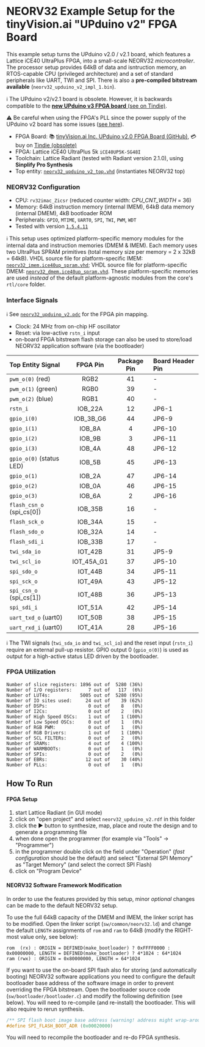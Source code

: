 # NEORV32 Example Setup for the tinyVision.ai "UPduino v2" FPGA Board


This example setup turns the UPduino v2.0 / v2.1 board, which features a Lattice iCE40 UltraPlus FPGA, into a small-scale NEORV32 *microcontroller*.
The processor setup provides 64kB of data and isntruction memory, an RTOS-capable CPU (privileged architecture) and a set of standard peripherals like UART, TWI and SPI.
There is also a **pre-compiled bitstream available** (`neorv32_upduino_v2_impl_1.bin`).

:information_source: The UPduino v2/v2.1 board is obsolete. However, it is backwards compatible to the
[**new UPduino v3 FPGA board** (see on Tindie)](https://www.tindie.com/stores/tinyvision_ai/?ref=offsite_badges&utm_source=sellers_vr2045&utm_medium=badges&utm_campaign=badge_medium).

:warning: Be careful when using the FPGA's PLL since the power supply of the UPduino v2 board has some issues
([see here](https://tinyvision.ai/blogs/processing-at-the-edge/ground-trampolines-and-phase-locked-loops)).


* FPGA Board: :books: [tinyVision.ai Inc. UPduino v2.0 FPGA Board (GitHub)](https://github.com/gtjennings1/UPDuino_v2_0), :credit_card: buy on [Tindie (obsolete)](https://www.tindie.com/products/tinyvision_ai/upduino-v21-low-cost-fpga-board/)
* FPGA: Lattice iCE40 UltraPlus 5k `iCE40UP5K-SG48I`
* Toolchain: Lattice Radiant (tested with Radiant version 2.1.0), using **Sinplify Pro Synthesis**
* Top entity: [`neorv32_upduino_v2_top.vhd`](https://github.com/stnolting/neorv32/blob/master/boards/UPduino_v2/neorv32_upduino_v2_top.vhd) (instantiates NEORV32 top)

### NEORV32 Configuration

* CPU: `rv32imac_Zicsr` (reduced counter width: _CPU_CNT_WIDTH_ = 36)
* Memory: 64kB instruction memory (internal IMEM), 64kB data memory (internal DMEM), 4kB bootloader ROM
* Peripherals: `GPIO`, `MTIME`, `UART0`, `SPI`, `TWI`, `PWM`, `WDT`
* Tested with version [`1.5.4.11`](https://github.com/stnolting/neorv32/blob/master/CHANGELOG.md)


:information_source: This setup uses optimized platform-specific memory modules for the internal data and instruction memories (DMEM & IMEM). Each memory uses two
UltraPlus SPRAM primitives (total memory size per memory = 2 x 32kB = 64kB). VHDL source file for platform-specific IMEM: [`neorv32_imem.ice40up_spram.vhd`](https://github.com/stnolting/neorv32/blob/master/boards/UPduino_v2/neorv32_imem.ice40up_spram.vhd);
VHDL source file for platform-specific DMEM: [`neorv32_dmem.ice40up_spram.vhd`](https://github.com/stnolting/neorv32/blob/master/boards/UPduino_v2/neorv32_dmem.ice40up_spram.vhd).
These platform-specific memories are used *instead* of the default platform-agnostic modules from the core's `rtl/core` folder.


### Interface Signals

:information_source: See [`neorv32_upduino_v2.pdc`](https://github.com/stnolting/neorv32/blob/master/boards/UPduino_v2/neorv32_upduino_v2.pdc)
for the FPGA pin mapping.

* Clock: 24 MHz from on-chip HF oscillator
* Reset: via low-active `rstn_i` input
* on-board FPGA bitstream flash storage can also be used to store/load NEORV32 application software (via the bootloader)

| Top Entity Signal         | FPGA Pin   | Package Pin  | Board Header Pin |
|:--------------------------|:----------:|:------------:|:-----------------|
| `pwm_o(0)` (red)          | RGB2       | 41           | -                |
| `pwm_o(1)` (green)        | RGB0       | 39           | -                |
| `pwm_o(2)` (blue)         | RGB1       | 40           | -                |
| `rstn_i`                  | IOB_22A    | 12           | JP6-1            |
| `gpio_i(0)`               | IOB_3B_G6  | 44           | JP6-9            |
| `gpio_i(1)`               | IOB_8A     | 4            | JP6-10           |
| `gpio_i(2)`               | IOB_9B     | 3            | JP6-11           |
| `gpio_i(3)`               | IOB_4A     | 48           | JP6-12           |
| `gpio_o(0)` (status LED)  | IOB_5B     | 45           | JP6-13           |
| `gpio_o(1)`               | IOB_2A     | 47           | JP6-14           |
| `gpio_o(2)`               | IOB_0A     | 46           | JP6-15           |
| `gpio_o(3)`               | IOB_6A     | 2            | JP6-16           |
| `flash_csn_o` (spi_cs[0]) | IOB_35B    | 16           | -                |
| `flash_sck_o`             | IOB_34A    | 15           | -                |
| `flash_sdo_o`             | IOB_32A    | 14           | -                |
| `flash_sdi_i`             | IOB_33B    | 17           | -                |
| `twi_sda_io`              | IOT_42B    | 31           | JP5-9            |
| `twi_scl_io`              | IOT_45A_G1 | 37           | JP5-10           |
| `spi_sdo_o`               | IOT_44B    | 34           | JP5-11           |
| `spi_sck_o`               | IOT_49A    | 43           | JP5-12           |
| `spi_csn_o` (spi_cs[1])   | IOT_48B    | 36           | JP5-13           |
| `spi_sdi_i`               | IOT_51A    | 42           | JP5-14           |
| `uart_txd_o` (uart0)      | IOT_50B    | 38           | JP5-15           |
| `uart_rxd_i` (uart0)      | IOT_41A    | 28           | JP5-16           |

:information_source: The TWI signals (`twi_sda_io` and `twi_scl_io`) and the reset input (`rstn_i`) require an external pull-up resistor. GPIO output 0 (`gpio_o(0)`) is used as output for a high-active status LED driven by the bootloader.


### FPGA Utilization

```
Number of slice registers: 1896 out of  5280 (36%)
Number of I/O registers:      7 out of   117  (6%)
Number of LUT4s:           5005 out of  5280 (95%)
Number of IO sites used:     24 out of    39 (62%)
Number of DSPs:               0 out of    8   (0%)
Number of I2Cs:               0 out of    2   (0%)
Number of High Speed OSCs:    1 out of    1 (100%)
Number of Low Speed OSCs:     0 out of    1   (0%)
Number of RGB PWM:            0 out of    1   (0%)
Number of RGB Drivers:        1 out of    1 (100%)
Number of SCL FILTERs:        0 out of    2   (0%)
Number of SRAMs:              4 out of    4 (100%)
Number of WARMBOOTs:          0 out of    1   (0%)
Number of SPIs:               0 out of    2   (0%)
Number of EBRs:              12 out of    30 (40%)
Number of PLLs:               0 out of    1   (0%)
```

## How To Run

#### FPGA Setup

1. start Lattice Radiant (in GUI mode)
2. click on "open project" and select `neorv32_upduino_v2.rdf` in this folder
3. click the :arrow_forward: button to synthesize, map, place and route the design and to generate a programming file
4. when done open the programmer (for example via "Tools" -> "Programmer")
5. in the programmer double click on the field under "Operation" (_fast configuration_ should be the default) and select "External SPI Memory" as "Target Memory" (and select the correct SPI Flash)
6. click on "Program Device"


#### NEORV32 Software Framework Modification

In order to use the features provided by this setup, minor *optional* changes can be made to the default NEORV32 setup.

To use the full 64kB capacity of the DMEM and IMEM, the linker script has to be modified. Open the linker script (`sw/common/neorv32.ld`) and change the default `LENGTH` assignments of `rom` and `ram` to 64kB (modify the RIGHT-most value only, see below):

```
rom  (rx) : ORIGIN = DEFINED(make_bootloader) ? 0xFFFF0000 : 0x00000000, LENGTH = DEFINED(make_bootloader) ? 4*1024 : 64*1024
ram (rwx) : ORIGIN = 0x80000000, LENGTH = 64*1024
```

If you want to use the on-board SPI flash also for storing (and automatically booting) NEORV32 software applications you need to configure the default bootloader base address of the
software image in order to prevent overriding the FPGA bitstream. Open the bootloader source code (`sw/bootloader/bootloader.c`) and modify the following definition (see below). 
You will need to re-compile (and re-install) the bootloader. This will also require to rerun synthesis.

```c
/** SPI flash boot image base address (warning! address might wrap-around!) */
#define SPI_FLASH_BOOT_ADR (0x00020000)
```

You will need to recompile the bootloader and re-do FPGA synthesis.
